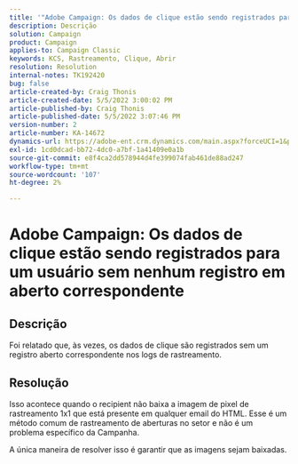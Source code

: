 ```yaml
---
title: '"Adobe Campaign: Os dados de clique estão sendo registrados para um usuário sem nenhum registro em aberto correspondente'''
description: Descrição
solution: Campaign
product: Campaign
applies-to: Campaign Classic
keywords: KCS, Rastreamento, Clique, Abrir
resolution: Resolution
internal-notes: TK192420
bug: false
article-created-by: Craig Thonis
article-created-date: 5/5/2022 3:00:02 PM
article-published-by: Craig Thonis
article-published-date: 5/5/2022 3:07:46 PM
version-number: 2
article-number: KA-14672
dynamics-url: https://adobe-ent.crm.dynamics.com/main.aspx?forceUCI=1&pagetype=entityrecord&etn=knowledgearticle&id=b4473908-84cc-ec11-a7b5-6045bd00d995
exl-id: 1cd0dcad-bb72-4dc0-a7bf-1a41409e0a1b
source-git-commit: e8f4ca2dd578944d4fe399074fab461de88ad247
workflow-type: tm+mt
source-wordcount: '107'
ht-degree: 2%

---
```


# Adobe Campaign: Os dados de clique estão sendo registrados para um usuário sem nenhum registro em aberto correspondente

## Descrição

Foi relatado que, às vezes, os dados de clique são registrados sem um registro aberto correspondente nos logs de rastreamento.

## Resolução


Isso acontece quando o recipient não baixa a imagem de pixel de rastreamento 1x1 que está presente em qualquer email do HTML. Esse é um método comum de rastreamento de aberturas no setor e não é um problema específico da Campanha.

A única maneira de resolver isso é garantir que as imagens sejam baixadas.
